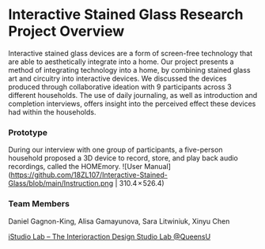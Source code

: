 # Interactive Stained Glass Research Project Overview
Interactive stained glass devices are a form of screen-free technology that are able to aesthetically integrate into a home. Our project presents a method of integrating technology into a home, by combining stained glass art and circuitry into interactive devices. We discussed the devices produced through collaborative ideation with 9 participants across 3 different households. The use of daily journaling, as well as introduction and completion interviews, offers insight into the perceived effect these devices had within the households.

### Prototype 
During our interview with one group of participants, a five-person household proposed a 3D device to record, store, and play back audio recordings, called the HOMEmory.
![User Manual](https://github.com/18ZL107/Interactive-Stained-Glass/blob/main/Instruction.png | 310.4 × 526.4)

### Team Members
Daniel Gagnon-King, Alisa Gamayunova, Sara Litwiniuk, Xinyu Chen

[iStudio Lab – The Interioraction Design Studio Lab @QueensU](https://istudio.cs.queensu.ca/)
